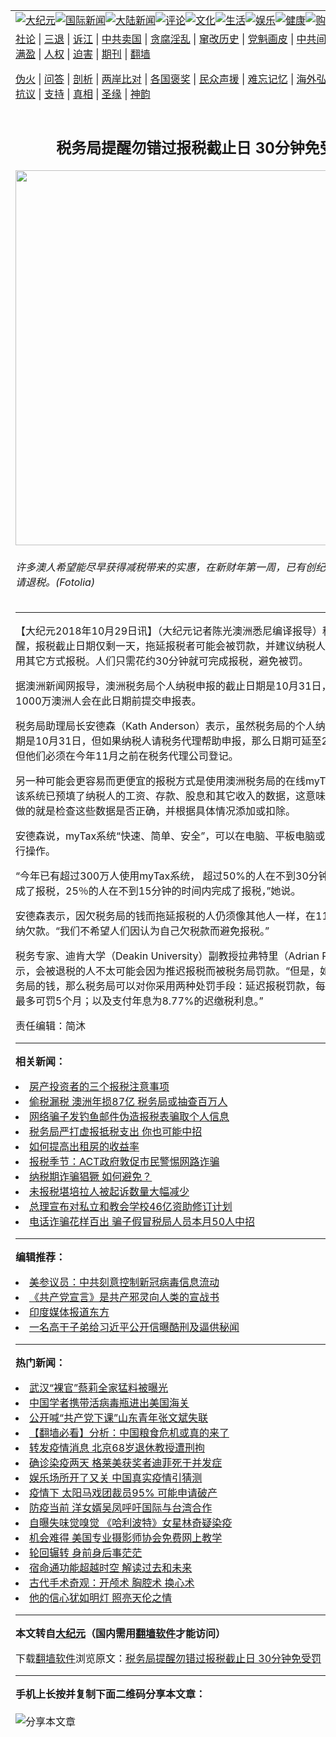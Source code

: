 <a name="1" id="1" target="_blank"></a><span id="1"></span>
<table align=center border="0"><tr><td colspan="2" VALIGN=TOP><a href="https://github.com/kimqea257/djy/blob/master/gb/nsc413.md#1"><img src="https://raw.githubusercontent.com/kimqea257/www/master/t/djy/1.jpg" title="大纪元"></a><a href="https://github.com/kimqea257/djy/blob/master/gb/n24hr.md#1"><img src="https://raw.githubusercontent.com/kimqea257/www/master/t/djy/3.jpg" title="国际新闻"></a><a href="https://github.com/kimqea257/djy/blob/master/gb/nsc413.md#1"><img src="https://raw.githubusercontent.com/kimqea257/www/master/t/djy/4.jpg" title="大陆新闻"></a><a href="https://github.com/kimqea257/djy/blob/master/gb/news392.md#1"><img src="https://raw.githubusercontent.com/kimqea257/www/master/t/djy/5.jpg" title="评论"></a><a href="https://github.com/kimqea257/djy/blob/master/gb/news2007.md#1"><img src="https://raw.githubusercontent.com/kimqea257/www/master/t/djy/6.jpg" title="文化"></a><a href="https://github.com/kimqea257/djy/blob/master/gb/news2008.md#1"><img src="https://raw.githubusercontent.com/kimqea257/www/master/t/djy/7.jpg" title="生活"></a><a href="https://github.com/kimqea257/djy/blob/master/gb/ncyule.md#1"><img src="https://raw.githubusercontent.com/kimqea257/www/master/t/djy/8.jpg" title="娱乐"></a><a href="https://github.com/kimqea257/djy/blob/master/gb/nsc1002.md#1"><img src="https://raw.githubusercontent.com/kimqea257/www/master/t/djy/9.jpg" title="健康"><a href="https://www.youlucky.com"><img src="https://raw.githubusercontent.com/kimqea257/www/master/t/djy/10.jpg" title="购物"></a><a href="https://donate.epochtimes.com/?utm_medium=epochtimes&utm_source=referral&utm_campaign=donate_button_djyarticleheader"><img src="https://raw.githubusercontent.com/kimqea257/www/master/t/djy/12.jpg" title="捐款"></a></td></tr>
<tr><td colspan="2" VALIGN=TOP><a target="_blank" href="https://github.com/kimqea257/djy/blob/master/gb/9p.md#1">社论</a> | <a target="_blank" href="https://github.com/kimqea257/djy/blob/master/gb/nf5657.md#1">三退</a> | <a target="_blank" href="https://github.com/kimqea257/djy/blob/master/gb/nf6124.md#1">诉江</a> | <a target="_blank" href="https://github.com/kimqea257/djy/blob/master/gb/nf1176117.md#1">中共卖国</a> | <a target="_blank" href="https://github.com/kimqea257/djy/blob/master/gb/nf5773.md#1">贪腐淫乱</a> | <a target="_blank" href="https://github.com/kimqea257/djy/blob/master/gb/nf1176115.md#1">窜改历史</a> | <a target="_blank" href="https://github.com/kimqea257/djy/blob/master/gb/nf1176107.md#1">党魁画皮</a> | <a target="_blank" href="https://github.com/kimqea257/djy/blob/master/gb/nf1320400.md#1">中共间谍</a> | <a target="_blank" href="https://github.com/kimqea257/djy/blob/master/gb/nf1176114.md#1">破坏传统</a> | <a target="_blank" href="https://github.com/kimqea257/ntdtv/blob/master/gb/prog447_1.md#1">恶贯满盈</a> | <a target="_blank" href="https://github.com/kimqea257/djy/blob/master/gb/ncid278.md#1">人权</a> | <a target="_blank" href="https://github.com/kimqea257/djy/blob/master/gb/nf1176111.md#1">迫害</a> | <a target="_blank" href="https://gitlab.com/szzdlab/mh-qikan/blob/master/README.md#1">期刊</a> | <a target="_blank" href="https://github.com/kimqea257/www/blob/master/README.md?zsrh#8">翻墙</a></p><p><a target="_blank" href="https://github.com/kimqea257/djy/blob/master/gb/nf5562.md#1">伪火</a> | <a target="_blank" href="https://github.com/kimqea257/djy/blob/master/gb/nf4378.md#1">问答</a> | <a target="_blank" href="https://github.com/kimqea257/djy/blob/master/gb/nf5792.md#1">剖析</a> | <a target="_blank" href="https://github.com/kimqea257/djy/blob/master/gb/nf5735.md#1">两岸比对</a> | <a target="_blank" href="https://github.com/kimqea257/djy/blob/master/gb/nf6119.md#1">各国褒奖</a> | <a target="_blank" href="https://github.com/kimqea257/djy/blob/master/gb/nf6120.md#1">民众声援</a> | <a target="_blank" href="https://github.com/kimqea257/djy/blob/master/gb/nf1188594.md#1">难忘记忆</a> | <a target="_blank" href="https://github.com/kimqea257/djy/blob/master/gb/nf3180.md#1">海外弘传</a> | <a target="_blank" href="https://github.com/kimqea257/djy/blob/master/gb/nf5410.md#1">万人上访</a> | <a target="_blank" href="https://github.com/kimqea257/ntdtv/blob/master/gb/prog1530_1.md#1">和平抗议</a> | <a target="_blank" href="https://github.com/kimqea257/djy/blob/master/gb/nf4386.md#1">支持</a> | <a target="_blank" href="https://github.com/kimqea257/djy/blob/master/gb/nf4389.md#1">真相</a> | <a target="_blank" href="https://github.com/kimqea257/djy/blob/master/gb/nf5790.md#1">圣缘</a> | <a target="_blank" href="https://github.com/kimqea257/djy/blob/master/gb/nf4786.md#1">神韵</a></td></tr>
<tr><td VALIGN=TOP width="626"><h2 align=center>税务局提醒勿错过报税截止日 30分钟免受罚</h2>
<img width="600" src="https://i.epochtimes.com/assets/uploads/2016/02/1403102328472483-600x400.jpg" />
<h6>许多澳人希望能尽早获得减税带来的实惠，在新财年第一周，已有创纪录的65万人申请退税。(Fotolia)
</h6>
<hr>
<p>【大纪元2018年10月29日讯】（大纪元记者陈光澳洲悉尼编译报导）税务局官员提醒，报税截止日期仅剩一天，拖延报税者可能会被罚款，并建议<ahref="https://github.com/kimqea257/djy/blob/master/gb/tag/%E7%BA%B3%E7%A8%8E%E4%BA%BA.md#1">纳税人</a>及时上网或采用其它方式报税。人们只需花约30分钟就可完成报税，避免被罚。</p>
<p>据澳洲新闻网报导，<ahref="https://github.com/kimqea257/djy/blob/master/gb/tag/%E6%BE%B3%E6%B4%B2%E7%A8%8E%E5%8A%A1%E5%B1%80.md#1">澳洲税务局</a>个人纳税申报的截止日期是10月31日，预计约有1000万澳洲人会在此日期前提交申报表。</p>
<p>税务局助理局长安德森（Kath Anderson）表示，虽然税务局的个人纳税申报截止日期是10月31日，但如果<ahref="https://github.com/kimqea257/djy/blob/master/gb/tag/%E7%BA%B3%E7%A8%8E%E4%BA%BA.md#1">纳税人</a>请税务代理帮助申报，那么日期可延至2019年5月，但他们必须在今年11月之前在税务代理公司登记。</p>
<p>另一种可能会更容易而更便宜的报税方式是使用<ahref="https://github.com/kimqea257/djy/blob/master/gb/tag/%E6%BE%B3%E6%B4%B2%E7%A8%8E%E5%8A%A1%E5%B1%80.md#1">澳洲税务局</a>的在线myTax报税系统。该系统已预填了纳税人的工资、存款、股息和其它收入的数据，这意味着许多人所要做的就是检查这些数据是否正确，并根据具体情况添加或扣除。</p>
<p>安德森说，myTax系统“快速、简单、安全”，可以在电脑、<ahref="https://github.com/kimqea257/djy/blob/master/gb/tag/%E5%B9%B3%E6%9D%BF%E7%94%B5%E8%84%91.md#1">平板电脑</a>或智能手机上进行操作。</p>
<p>“今年已有超过300万人使用myTax系统， 超过50%的人在不到30分钟的时间内就完成了报税，25％的人在不到15分钟的时间内完成了报税，”她说。</p>
<p>安德森表示，因欠税务局的钱而拖延报税的人仍须像其他人一样，在11月21日前缴纳欠款。“我们不希望人们因认为自己欠税款而避免报税。”</p>
<p>税务专家、迪肯大学（Deakin University）副教授拉弗特里（Adrian Raftery）表示，会被退税的人不太可能会因为推迟报税而被税务局罚款。“但是，如果你确实欠税务局的钱，那么税务局可以对你采用两种处罚手段：延迟报税罚款，每月210澳元，最多可罚5个月；以及支付年息为8.77%的迟缴税利息。”</p>
<p>责任编辑：简沐</p>

<hr>


<strong>相关新闻：</strong>
<li><a href="https://github.com/kimqea257/djy/blob/master/gb/18/7/1/n10527366.md#1">房产投资者的三个报税注意事项</a></li>
<li><a href="https://github.com/kimqea257/djy/blob/master/gb/18/7/12/n10556912.md#1">偷税漏税 澳洲年损87亿 税务局或抽查百万人</a></li>
<li><a href="https://github.com/kimqea257/djy/blob/master/gb/18/7/18/n10571520.md#1">网络骗子发钓鱼邮件伪造报税表骗取个人信息</a></li>
<li><a href="https://github.com/kimqea257/djy/blob/master/gb/18/7/27/n10594558.md#1">税务局严打虚报抵税支出 你也可能中招</a></li>
<li><a href="https://github.com/kimqea257/djy/blob/master/gb/18/7/29/n10598450.md#1">如何提高出租房的收益率</a></li>
<li><a href="https://github.com/kimqea257/djy/blob/master/gb/18/8/4/n10614659.md#1">报税季节：ACT政府敦促市民警惕网路诈骗</a></li>
<li><a href="https://github.com/kimqea257/djy/blob/master/gb/18/8/4/n10615237.md#1">纳税期诈骗猖獗 如何避免？</a></li>
<li><a href="https://github.com/kimqea257/djy/blob/master/gb/18/8/18/n10648560.md#1">未报税堪培拉人被起诉数量大幅减少</a></li>
<li><a href="https://github.com/kimqea257/djy/blob/master/gb/18/9/21/n10729934.md#1">总理宣布对私立和教会学校46亿资助修订计划</a></li>
<li><a href="https://github.com/kimqea257/djy/blob/master/gb/18/9/28/n10747301.md#1">电话诈骗花样百出 骗子假冒税局人员本月50人中招</a></li>
<hr>


<strong>编辑推荐：</strong>
<li><a href="https://github.com/onzhi266/djy/blob/master/gb/20/2/22/n11887949.md#1">美参议员：中共刻意控制新冠病毒信息流动</a></li>
<li><a href="https://github.com/tsiac2612/djy/blob/master/gb/18/6/17/n10491587.md#1" target="_blank">《共产党宣言》是共产邪灵向人类的宣战书</a></li><li><a href="https://github.com/kimqea257/djy/blob/master/gb/18/10/27/n10812623.md?dfh#1" target="_blank">印度媒体报道东方</a></li><li><a href="https://github.com/tsiac2612/djy/blob/master/gb/13/1/28/n3787288.md#1" target="_blank">一名高干子弟给习近平公开信曝酷刑及逼供秘闻</a></li>
<hr>

<strong>热门新闻：</strong>
<li><a href="https://github.com/kimqea257/djy/blob/master/gb/20/3/31/n11992609.md#1">武汉“裸官”蔡莉全家猛料被曝光</a></li>
<li><a href="https://github.com/kimqea257/djy/blob/master/gb/20/3/31/n11992910.md#1">中国学者携带活病毒瓶进出美国海关</a></li>
<li><a href="https://github.com/kimqea257/djy/blob/master/gb/20/3/31/n11990026.md#1">公开喊“共产党下课”山东青年张文斌失联</a></li>
<li><a href="https://github.com/kimqea257/djy/blob/master/gb/20/3/31/n11990338.md#1">【翻墙必看】分析：中国粮食危机或真的来了</a></li>
<li><a href="https://github.com/kimqea257/djy/blob/master/gb/20/3/31/n11992077.md#1">转发疫情消息 北京68岁退休教授遭刑拘</a></li>
<li><a href="https://github.com/kimqea257/djy/blob/master/gb/20/3/30/n11989488.md#1">确诊染疫两天 格莱美获奖者迪菲死于并发症</a></li>
<li><a href="https://github.com/kimqea257/djy/blob/master/gb/20/3/30/n11989376.md#1">娱乐场所开了又关 中国真实疫情引猜测</a></li>
<li><a href="https://github.com/kimqea257/djy/blob/master/gb/20/4/1/n11994892.md#1">疫情下 太阳马戏团裁员95% 可能申请破产</a></li>
<li><a href="https://github.com/kimqea257/djy/blob/master/gb/20/4/1/n11994398.md#1">防疫当前 洋女婿吴凤呼吁国际与台湾合作</a></li>
<li><a href="https://github.com/kimqea257/djy/blob/master/gb/20/3/30/n11989161.md#1">自曝失味觉嗅觉 《哈利波特》女星林奇疑染疫</a></li>
<li><a href="https://github.com/kimqea257/djy/blob/master/gb/20/3/31/n11990591.md#1">机会难得 美国专业摄影师协会免费网上教学</a></li>
<li><a href="https://github.com/kimqea257/djy/blob/master/gb/20/3/29/n11986117.md#1">轮回辗转 身前身后事茫茫</a></li>
<li><a href="https://github.com/kimqea257/djy/blob/master/gb/20/3/26/n11978138.md#1">宿命通功能超越时空 解读过去和未来</a></li>
<li><a href="https://github.com/kimqea257/djy/blob/master/gb/20/3/12/n11935741.md#1">古代手术奇观：开颅术 胸腔术 换心术</a></li>
<li><a href="https://github.com/kimqea257/djy/blob/master/gb/20/3/19/n11955225.md#1">他的信心犹如明灯 照亮天伦之情</a></li>
<hr>

<strong>本文转自<a href="https://www.epochtimes.com">大纪元</a>（国内需用<a href="https://github.com/kimqea257/www/blob/master/README.md#8">翻墙软件</a>才能访问）</strong><p>下载<a href="https://github.com/kimqea257/www/blob/master/README.md#8">翻墙软件</a>浏览原文：<a href="https://www.epochtimes.com/gb/18/10/29/n10815790.htm">税务局提醒勿错过报税截止日 30分钟免受罚</a></p><hr>

<strong>手机上长按并复制下面二维码分享本文章：</strong><br><br><img src="http://d1p1.ip.zn2.us/v.php?action=qrcode&url=https://github.com/kimqea257/djy/blob/master/gb/18/10/29/n10815790.md%231" title="分享本文章"></td><td VALIGN=TOP><a href="https://github.com/kimqea257/djy/blob/master/gb/16/1/21/n4622075.md?dfh#1" target="_blank"><img src="https://raw.githubusercontent.com/kimqea257/djy/master/gb/300/wei-f1.jpg" title="中共的伪火骗局"  alt="中共的伪火骗局"></a><br><a href="https://github.com/kimqea257/www/blob/master/README.md?dfh#9" target="_blank"><img src="https://raw.githubusercontent.com/kimqea257/djy/master/gb/300/yong-h.jpg" title="永恒的见证"  alt="永恒的见证"></a><br><a href="https://github.com/kimqea257/djy/blob/master/gb/13/9/29/n3974789.md?dfh#1" target="_blank"><img src="https://raw.githubusercontent.com/kimqea257/djy/master/gb/300/shang-lnz.jpg" title="善良女子被中共投男牢"  alt="善良女子被中共投男牢"></a><br><a href="https://github.com/kimqea257/djy/blob/master/gb/16/3/16/n4663449.md?dfh#1" target="_blank"><img src="https://raw.githubusercontent.com/kimqea257/djy/master/gb/300/huo-z3.jpg" title="警卫目击活摘器官"  alt="警卫目击活摘器官"></a><br><a href="https://github.com/kimqea257/djy/blob/master/gb/16/8/7/n8177641.md?dfh#1" target="_blank"><img src="https://raw.githubusercontent.com/kimqea257/djy/master/gb/300/huo-z4.jpg" title="证人描述活摘恐怖"  alt="证人描述活摘恐怖"></a><br><a href="https://github.com/kimqea257/djy/blob/master/gb/10/4/19/n2881569.md?dfh#1" target="_blank"><img src="https://raw.githubusercontent.com/kimqea257/djy/master/gb/300/huo-z1.jpg" title="揭开活摘器官黑幕"  alt="揭开活摘器官黑幕"></a><br><a href="https://github.com/kimqea257/djy/blob/master/gb/10/11/7/n3077476.md?dfh#1" target="_blank"><img src="https://raw.githubusercontent.com/kimqea257/djy/master/gb/300/ma-ks.jpg" title="马克思的成魔之路"  alt="马克思的成魔之路"></a><br><a href="https://github.com/kimqea257/djy/blob/master/gb/14/6/9/n4173977.md?dfh#1" target="_blank"><img src="https://raw.githubusercontent.com/kimqea257/djy/master/gb/300/chang-zs.jpg" title="藏字石 蕴天机"  alt="藏字石 蕴天机"></a><br><a href="https://github.com/kimqea257/djy/blob/master/gb/18/5/10/n10381511.md?dfh#1" target="_blank"><img src="https://raw.githubusercontent.com/kimqea257/djy/master/gb/300/st1.jpg" title="关注3亿人三退"  alt="关注3亿人三退"></a><br><a href="https://github.com/kimqea257/djy/blob/master/gb/18/3/21/n10237682.md?dfh#1" target="_blank"><img src="https://raw.githubusercontent.com/kimqea257/djy/master/gb/300/jie-t.jpg" title="解体中共复兴中华"  alt="解体中共复兴中华"></a><br><a href="https://github.com/kimqea257/djy/blob/master/gb/9/2/9/n2422991.md?dfh#1" target="_blank"><img src="https://raw.githubusercontent.com/kimqea257/djy/master/gb/300/gao-zs.jpg" title="中共迫害良心律师"  alt="中共迫害良心律师"></a><br><a href="https://github.com/kimqea257/djy/blob/master/gb/18/12/9/n10900044.md?dfh#1" target="_blank"><img src="https://raw.githubusercontent.com/kimqea257/djy/master/gb/300/sj1.jpg" title="303万人举报江泽民"  alt="303万人举报江泽民"></a><br><a href="https://github.com/kimqea257/djy/blob/master/gb/18/8/28/n10672014.md?dfh#1" target="_blank"><img src="https://raw.githubusercontent.com/kimqea257/djy/master/gb/300/sj2.jpg" title="这些官员为何起诉江泽民"  alt="这些官员为何起诉江泽民"></a><br><a href="https://github.com/kimqea257/djy/blob/master/gb/8/12/18/n2367165.md?dfh#1" target="_blank"><img src="https://raw.githubusercontent.com/kimqea257/djy/master/gb/300/liangan.jpg" title="海峡两岸的强烈对比"  alt="海峡两岸的强烈对比"></a><br><a href="https://github.com/kimqea257/djy/blob/master/gb/15/12/10/n4593139.md?dfh#1" target="_blank"><img src="https://raw.githubusercontent.com/kimqea257/djy/master/gb/300/jia-ndzl.jpg" title="加拿大总理的贺信"  alt="加拿大总理的贺信"></a><br><a href="https://github.com/kimqea257/djy/blob/master/gb/11/6/17/n3289382.md?dfh#1" target="_blank"><img src="https://raw.githubusercontent.com/kimqea257/djy/master/gb/300/xiao-wd.jpg" title="探寻真相兼听则明"  alt="探寻真相兼听则明"></a><br><a href="https://github.com/kimqea257/djy/blob/master/gb/18/10/27/n10812623.md?dfh#1" target="_blank"><img src="https://raw.githubusercontent.com/kimqea257/djy/master/gb/300/yindu.jpg" title="印度媒体报道东方"  alt="印度媒体报道东方"></a><br><a href="https://github.com/kimqea257/djy/blob/master/gb/18/6/9/n10469652.md?dfh#1" target="_blank"><img src="https://raw.githubusercontent.com/kimqea257/djy/master/gb/300/xie-j.jpg" title="不一样的海外校园"  alt="不一样的海外校园"></a><br><a href="https://github.com/kimqea257/djy/blob/master/gb/7/4/5/n1669415.md?dfh#1" target="_blank"><img src="https://raw.githubusercontent.com/kimqea257/djy/master/gb/300/li-up.jpg" title="从大师到徒弟的传奇"  alt="从大师到徒弟的传奇"></a><br><a href="https://github.com/kimqea257/djy/blob/master/gb/17/5/26/n9191512.md?dfh#1" target="_blank"><img src="https://raw.githubusercontent.com/kimqea257/djy/master/gb/300/zfl2.jpg" title="亿万人与东方一本奇书"  alt="亿万人与东方一本奇书"></a><br><a href="https://github.com/kimqea257/djy/blob/master/gb/13/11/27/n4020290.md?dfh#1" target="_blank"><img src="https://raw.githubusercontent.com/kimqea257/djy/master/gb/300/zhen-h.jpg" title="大陆见不到的震撼场面"  alt="大陆见不到的震撼场面"></a><br><a href="https://github.com/kimqea257/djy/blob/master/gb/15/7/17/n4482910.md?dfh#1" target="_blank"><img src="https://raw.githubusercontent.com/kimqea257/djy/master/gb/300/dalu-sk.jpg" title="人心向善 大陆当初盛况"  alt="人心向善 大陆当初盛况"></a><br><a href="https://github.com/kimqea257/djy/blob/master/gb/19/1/5/n10955468.md?dfh#1" target="_blank"><img src="https://raw.githubusercontent.com/kimqea257/djy/master/gb/300/zfl1.jpg" title="追寻真理 这书讲什么"  alt="追寻真理 这书讲什么"></a><br><a href="https://github.com/kimqea257/www/blob/master/README.md?dfh#1" target="_blank"><img src="https://raw.githubusercontent.com/kimqea257/djy/master/gb/300/fq1.jpg" title="下载免费翻墙软件"  alt="下载免费翻墙软件"></a><br></td></tr></table>
